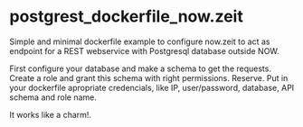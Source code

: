 # postgrest_dockerfile_now.zeit
Simple and minimal dockerfile example to configure now.zeit to act as endpoint for a REST webservice with Postgresql database outside NOW. 

First configure your database and make a schema to get the requests. Create a role and grant this schema with right permissions. Reserve.
Put in your dockerfile apropriate credencials, like IP, user/password, database, API schema and role name.

It works like a charm!. 
